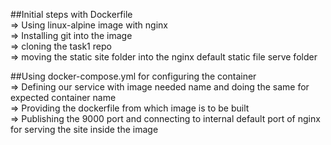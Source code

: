 ##Initial steps with Dockerfile  
=> Using linux-alpine image with nginx  
=> Installing git into the image  
=> cloning the task1 repo  
=> moving the static site folder into the nginx default static file serve folder  

##Using docker-compose.yml for configuring the container  
=> Defining our service with image needed name and doing the same for expected container name  
=> Providing the dockerfile from which image is to be built  
=> Publishing the 9000 port and connecting to internal default port of nginx for serving the site inside the image
